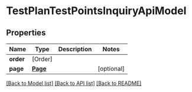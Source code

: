# TestPlanTestPointsInquiryApiModel

## Properties
Name | Type | Description | Notes
------------ | ------------- | ------------- | -------------
**order** | [Order] |  | 
**page** | [**Page**](Page.md) |  | [optional] 

[[Back to Model list]](../README.md#documentation-for-models) [[Back to API list]](../README.md#documentation-for-api-endpoints) [[Back to README]](../README.md)


